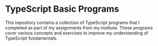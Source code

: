 # TypeScript Basic Programs

This repository contains a collection of TypeScript programs that I completed as part of my assignments from my institute. These programs cover various concepts and exercises to improve my understanding of TypeScript fundamentals.
